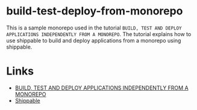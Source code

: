 # build-test-deploy-from-monorepo

This is a sample monorepo used in the tutorial `BUILD, TEST AND DEPLOY APPLICATIONS INDEPENDENTLY FROM A MONOREPO`. The tutorial explains how to use shippable to build and deploy applications from a monorepo using shippable.

# Links
  - [BUILD, TEST AND DEPLOY APPLICATIONS INDEPENDENTLY FROM A MONOREPO](http://blog.shippable.com/build-test-and-deploy-applications-independently-from-a-monorepo)
  - [Shippable](http://www.shippable.com)